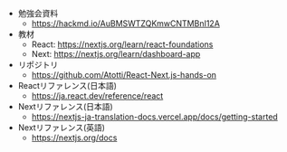 - 勉強会資料
  - https://hackmd.io/AuBMSWTZQKmwCNTMBnI12A
- 教材
  - React: https://nextjs.org/learn/react-foundations
  - Next: https://nextjs.org/learn/dashboard-app
- リポジトリ
  - https://github.com/Atotti/React-Next.js-hands-on
- Reactリファレンス(日本語)
  - https://ja.react.dev/reference/react
- Nextリファレンス(日本語)
  - https://nextjs-ja-translation-docs.vercel.app/docs/getting-started
- Nextリファレンス(英語)
  - https://nextjs.org/docs